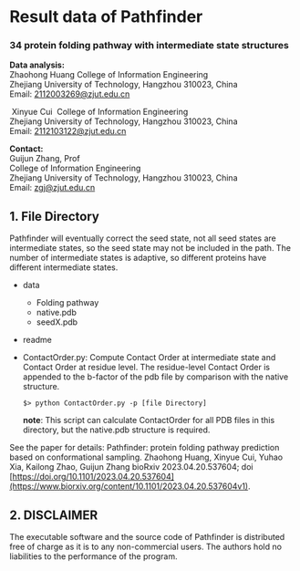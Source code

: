 # Result data of Pathfinder
### **34 protein folding pathway with intermediate state structures**



**Data analysis:**   
                Zhaohong Huang
                College of Information Engineering  
                Zhejiang University of Technology, Hangzhou 310023, China  
		Email: 2112003269@zjut.edu.cn  

​                Xinyue Cui
​                College of Information Engineering  
​                Zhejiang University of Technology, Hangzhou 310023, China  
​		Email: 2112103122@zjut.edu.cn  

**Contact:**  
                Guijun Zhang, Prof  
                College of Information Engineering  
                Zhejiang University of Technology, Hangzhou 310023, China  
                Email: zgj@zjut.edu.cn  

## 1. File Directory

Pathfinder will eventually correct the seed state, not all seed states are intermediate states, so the seed state may not be included in the path. The number of intermediate states is adaptive, so different proteins have different intermediate states.

- data

  - Folding pathway
  - native.pdb
  - seedX.pdb 

- readme

- ContactOrder.py: Compute Contact Order at intermediate state and Contact Order at residue level. The residue-level Contact Order is appended to the b-factor of the pdb file by comparison with the native structure.

  ```
  $> python ContactOrder.py -p [file Directory]
  ```

  **note**: This script can calculate ContactOrder for all PDB files in this directory, but the native.pdb structure is required.

See the paper for details: Pathfinder: protein folding pathway prediction based on conformational sampling. Zhaohong Huang, Xinyue Cui, Yuhao Xia, Kailong Zhao, Guijun Zhang bioRxiv 2023.04.20.537604; doi [https://doi.org/10.1101/2023.04.20.537604](https://www.biorxiv.org/content/10.1101/2023.04.20.537604v1).




## 2. DISCLAIMER
The executable software and the source code of Pathfinder is distributed free of charge 
as it is to any non-commercial users. The authors hold no liabilities to the performance 
of the program.

